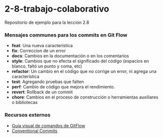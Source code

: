 # 2-8-trabajo-colaborativo

Repositorio de ejemplo para la lección 2.8

### Mensajes communes para los commits en Git Flow

- **feat**: Una nueva característica
- **fix**: Correccion de un error
- **docs**: Cambios en la documentación o en los comentarios
- **style**: Cambios que no efecta el significado del código (espacios en blanco, faltó un punto y coma, etc)
- **refactor**: Un cambio en el código que no corrige un error, ni agrega una característica
- **test**: Agregando pruebas que falten
- **perf**: Cambio de código que mejora el rendimiento.
- **revert**: Rollback de un commit
- **chore**: Cambios en el proceso de construcción o herramientas auxiliares o bibliotecas

### Recursos externos

- [Guía visual de comandos de GitFlow](https://danielkummer.github.io/git-flow-cheatsheet/index.es_ES.html)
- [Conventional Commits](https://www.conventionalcommits.org/en/v1.0.0/#summary)
